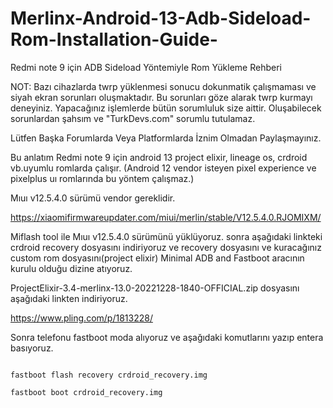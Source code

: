 # Merlinx-Android-13-Adb-Sideload-Rom-Installation-Guide-

Redmi note 9 için ADB Sideload Yöntemiyle Rom Yükleme Rehberi

NOT: Bazı cihazlarda twrp yüklenmesi sonucu dokunmatik çalışmaması ve siyah ekran sorunları oluşmaktadır. Bu sorunları göze alarak twrp kurmayı deneyiniz.
Yapacağınız işlemlerde bütün sorumluluk size aittir. Oluşabilecek sorunlardan şahsım ve "TurkDevs.com" sorumlu tutulamaz.


Lütfen Başka Forumlarda Veya Platformlarda İznim Olmadan Paylaşmayınız.

Bu anlatım Redmi note 9 için android 13 project elixir, lineage os, crdroid vb.uyumlu romlarda çalışır.
(Android 12 vendor isteyen pixel experience ve pixelplus uı romlarında bu yöntem çalışmaz.)

Mıuı v12.5.4.0 sürümü vendor gereklidir.

https://xiaomifirmwareupdater.com/miui/merlin/stable/V12.5.4.0.RJOMIXM/

Miflash tool ile Mıuı v12.5.4.0 sürümünü yüklüyoruz. sonra aşağıdaki linkteki crdroid recovery dosyasını indiriyoruz ve recovery dosyasını ve kuracağınız custom rom dosyasını(project elixir) Minimal ADB and Fastboot aracının kurulu olduğu dizine atıyoruz.

ProjectElixir-3.4-merlinx-13.0-20221228-1840-OFFICIAL.zip dosyasını aşağıdaki linkten indiriyoruz.

https://www.pling.com/p/1813228/


Sonra telefonu fastboot moda alıyoruz ve aşağıdaki komutlarını yazıp entera basıyoruz.


```

fastboot flash recovery crdroid_recovery.img

```

```
fastboot boot crdroid_recovery.img

```

